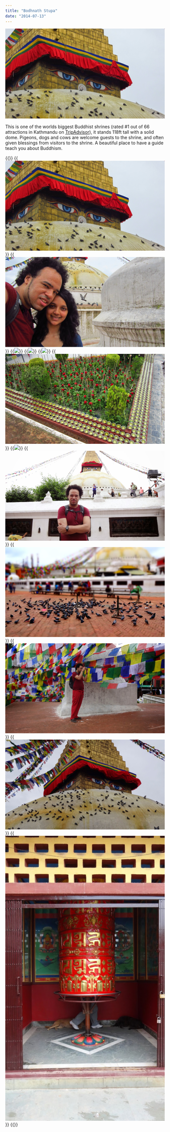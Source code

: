 ```yaml
---
title: "Bodhnath Stupa"
date: "2014-07-13"
---
```


[![](images/Boudhanath-1024x575.jpg)](http://gonetraveling.me/wp-content/uploads/2014/07/Boudhanath.jpg)

This is one of the worlds biggest Buddhist shrines (rated #1 out of 66 attractions in Kathmandu on [TripAdvisor](http://www.tripadvisor.co.uk/Attraction_Review-g293890-d1963559-Reviews-Bodnath_Stupa-Kathmandu_Kathmandu_Valley_Bagmati_Zone_Central_Region.html)), it stands 118ft tall with a solid dome. Pigeons, dogs and cows are welcome guests to the shrine, and often given blessings from visitors to the shrine. A beautiful place to have a guide teach you about Buddhism.


{{<gallery>}}
  {{<img src="images/Boudhanath.jpg">}}
  {{<img src="images/IMG_2950.jpg">}}
  {{<img src="images/IMG_2916-MOTION.gif">}}
  {{<img src="images/IMG_2896-MOTION.gif">}}
  {{<img src="images/IMG_2960-MOTION.gif">}}
  {{<img src="images/IMG_2999.jpg">}}
  {{<img src="images/IMG_3004-MOTION.gif">}}
  {{<img src="images/DSC00188.jpg">}}
  {{<img src="images/DSC00193.jpg">}}
  {{<img src="images/DSC00196.jpg">}}
  {{<img src="images/DSC00195.jpg">}}
  {{<img src="images/DSC00194.jpg" oriantation="portrait">}}
{{</gallery>}}
